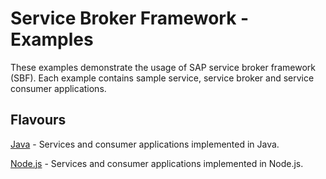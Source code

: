 # Service Broker Framework - Examples

These examples demonstrate the usage of SAP service broker framework (SBF).
Each example contains sample service, service broker and service consumer applications.

## Flavours

[Java](java) - Services and consumer applications implemented in Java.

[Node.js](node.js) - Services and consumer applications implemented in Node.js.


